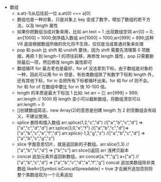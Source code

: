 - 数组
  - a.at(-1)从后往前一位 a.at(0) === a[0]
  - 数组也是一种对象，只是对象上 key 变成了数字，增加了数组的若干方法，以及 length 属性
  - 如果你把数组当成对象来用，比如 arr.text = 1 ;出现数组空洞 arr[0] = 0; arr[1000] = 1000;倒序插入数组 arr[1000] = 1000;arr[999] = 999;这种 V8 底层根据数组所做的优化将不生效，仅仅是当成普通对象来处理
  - pop 和 push 比 shift 和 unshift 要快，因为 shift 需要先清理第 0 项数据，再把 1 到 length-1 的项往前移，再修改 length 属性，pop 只需要删除最后一项，然后修改 length 属性即可
  - 数组循环 for 最古老也是最好，for of 没法拿到下标，由于数组是对象的一种，因此可以用 for in 但是，有些类数组除了有数字下标和 length 外，还有其他下标，for in 会把所有下标都循环出来。for 和 for of 则不会。for 和 for of 在数组中要比 for in 快 10-100 倍。
  - length 的本质是最大下标加 1 比如: let arr = []; arr[999] = 999; arr.length // 1000 将 length 变小可以截断数组，将数组清空可以 arr.length = 0
  - []创建数组简洁，new Array(2)的意思是创建 length 为 2 的空数组会有歧义，不建议使用。
  - splice 删除和插入数组 arr.splice(1,2,"c","d") //["a","b","c","d"] => ["a","c","d","d"] arr.splice(3,0,"e","f") //["a","b","c","d"]=> ["a","b","c","e","f","d"] arr.splice(-1,3,"g","z") //["a","b","c","d"] => ["a","b","c","g","z"]
  - slice 字面意思切片，就是返回新的子数组。arr.slice(1,3) // ["a","b","c","d"] => ["b","c"] arr.slice()返回 arr 浅拷贝副本
  - concat 追加元素并返回新数组，arr.concat[a,"f","g"] a=["a"] // ["a","b","c","d"] => ["a","b","c","d","a","f","g"] concat 追加类数组除非类数组 likeArr[Symbol.isConcatSpreadable] = true 才会展开追加否则将整个类数组视为一个元素追加
